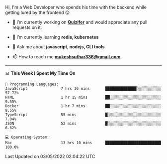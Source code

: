 Hi, I'm a Web Developer who spends his time with the backend while getting lured by the frontend 😜

- 🔭 I’m currently working on **[Quizifer](https://github.com/SutharMukesh/Quizifer/)** and would appreciate any pull requests on it.

- 🌱 I’m currently learning **redis, kubernetes**

- 💬 Ask me about **javascript, nodejs, CLI tools**

- 📫 How to reach me **mukeshsuthar336@gmail.com**

---
<!--START_SECTION:waka-->
📊 **This Week I Spent My Time On** 

```text
💬 Programming Languages: 
JavaScript               7 hrs 36 mins       ██████████████░░░░░░░░░░░   57.72% 
HTML                     1 hr 15 mins        ██░░░░░░░░░░░░░░░░░░░░░░░   9.55% 
Docker                   1 hr 7 mins         ██░░░░░░░░░░░░░░░░░░░░░░░   8.55% 
TypeScript               55 mins             █░░░░░░░░░░░░░░░░░░░░░░░░   7.04% 
JSON                     52 mins             █░░░░░░░░░░░░░░░░░░░░░░░░   6.62%

💻 Operating System: 
Mac                      13 hrs 10 mins      █████████████████████████   100.0%

```


 Last Updated on 03/05/2022 02:04:22 UTC
<!--END_SECTION:waka-->

